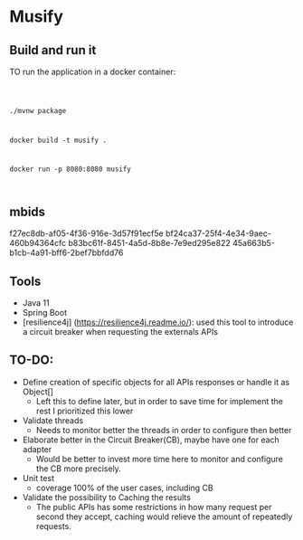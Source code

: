 # Musify

## Build and run it
TO run the application in a docker container:

<code>

./mvnw package

docker build -t musify .

docker run -p 8080:8080 musify

</code>

## mbids
f27ec8db-af05-4f36-916e-3d57f91ecf5e
bf24ca37-25f4-4e34-9aec-460b94364cfc
b83bc61f-8451-4a5d-8b8e-7e9ed295e822
45a663b5-b1cb-4a91-bff6-2bef7bbfdd76

## Tools
- Java 11
- Spring Boot
- [resilience4j] (https://resilience4j.readme.io/): used this tool to introduce a circuit breaker when requesting the externals APIs

## TO-DO:
- Define creation of specific objects for all APIs responses or handle it as Object[]
    - Left this to define later, but in order to save time for implement the rest I prioritized this lower   
- Validate threads
    - Needs to monitor better the threads in order to configure then better 
- Elaborate better in the Circuit Breaker(CB), maybe have one for each adapter
    - Would be better to invest more time here to monitor and configure the CB more precisely.
- Unit test
  - coverage 100% of the user cases, including CB
- Validate the possibility to Caching the results
  - The public APIs has some restrictions in how many request per second they accept, caching would relieve the amount of repeatedly requests.
